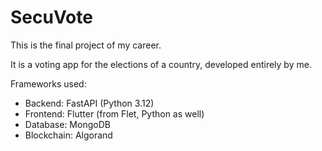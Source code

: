 # SecuVote

This is the final project of my career.

It is a voting app for the elections of a country, developed entirely by me.

Frameworks used:
- Backend: FastAPI (Python 3.12)
- Frontend: Flutter (from Flet, Python as well)
- Database: MongoDB
- Blockchain: Algorand
